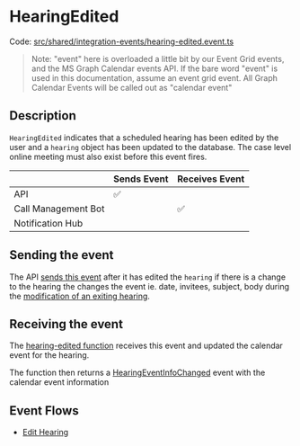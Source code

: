 # HearingEdited

Code: [src/shared/integration-events/hearing-edited.event.ts](../../../src/shared/integration-events/hearing-edited.event.ts)

> Note: "event" here is overloaded a little bit by our Event Grid events, and the MS Graph Calendar events API. If the
> bare word "event" is used in this documentation, assume an event grid event. All Graph Calendar Events will be called
> out as "calendar event"

## Description

`HearingEdited` indicates that a scheduled hearing has been edited by the user and a `hearing` object has been updated
to the database. The case level online meeting must also exist before this event fires.

|                     | Sends Event | Receives Event |
| ------------------- | ----------- | -------------- |
| API                 | ✅          |                |
| Call Management Bot |             | ✅             |
| Notification Hub    |             |                |

## Sending the event

The API [sends this event](../../../src/api/handlers/commands/edit-hearing.commandhandler.ts) after it has edited the
`hearing` if there is a change to the hearing the changes the event ie. date, invitees, subject, body during the
[modification of an exiting hearing](../features/edit-hearing.md).

## Receiving the event

The [hearing-edited function](../../../src/call-management-bot/hearing-edited/hearing-edited.handler.ts) receives
this event and updated the calendar event for the hearing.

The function then returns a [HearingEventInfoChanged](HearingEventInfoChanged.md)
event with the calendar event information

## Event Flows

- [Edit Hearing](../features/edit-hearing.md)
